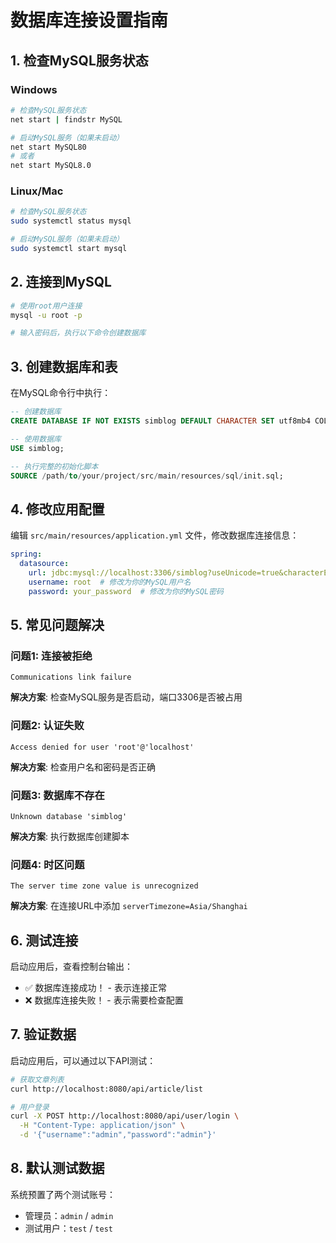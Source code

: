 # 数据库连接设置指南

## 1. 检查MySQL服务状态

### Windows
```bash
# 检查MySQL服务状态
net start | findstr MySQL

# 启动MySQL服务（如果未启动）
net start MySQL80
# 或者
net start MySQL8.0
```

### Linux/Mac
```bash
# 检查MySQL服务状态
sudo systemctl status mysql

# 启动MySQL服务（如果未启动）
sudo systemctl start mysql
```

## 2. 连接到MySQL

```bash
# 使用root用户连接
mysql -u root -p

# 输入密码后，执行以下命令创建数据库
```

## 3. 创建数据库和表

在MySQL命令行中执行：

```sql
-- 创建数据库
CREATE DATABASE IF NOT EXISTS simblog DEFAULT CHARACTER SET utf8mb4 COLLATE utf8mb4_unicode_ci;

-- 使用数据库
USE simblog;

-- 执行完整的初始化脚本
SOURCE /path/to/your/project/src/main/resources/sql/init.sql;
```

## 4. 修改应用配置

编辑 `src/main/resources/application.yml` 文件，修改数据库连接信息：

```yaml
spring:
  datasource:
    url: jdbc:mysql://localhost:3306/simblog?useUnicode=true&characterEncoding=utf-8&useSSL=false&serverTimezone=Asia/Shanghai&allowPublicKeyRetrieval=true
    username: root  # 修改为你的MySQL用户名
    password: your_password  # 修改为你的MySQL密码
```

## 5. 常见问题解决

### 问题1: 连接被拒绝
```
Communications link failure
```
**解决方案**: 检查MySQL服务是否启动，端口3306是否被占用

### 问题2: 认证失败
```
Access denied for user 'root'@'localhost'
```
**解决方案**: 检查用户名和密码是否正确

### 问题3: 数据库不存在
```
Unknown database 'simblog'
```
**解决方案**: 执行数据库创建脚本

### 问题4: 时区问题
```
The server time zone value is unrecognized
```
**解决方案**: 在连接URL中添加 `serverTimezone=Asia/Shanghai`

## 6. 测试连接

启动应用后，查看控制台输出：
- ✅ 数据库连接成功！ - 表示连接正常
- ❌ 数据库连接失败！ - 表示需要检查配置

## 7. 验证数据

启动应用后，可以通过以下API测试：

```bash
# 获取文章列表
curl http://localhost:8080/api/article/list

# 用户登录
curl -X POST http://localhost:8080/api/user/login \
  -H "Content-Type: application/json" \
  -d '{"username":"admin","password":"admin"}'
```

## 8. 默认测试数据

系统预置了两个测试账号：
- 管理员：`admin` / `admin`
- 测试用户：`test` / `test` 